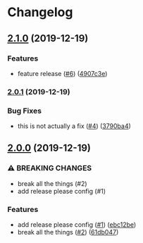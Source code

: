 # Changelog

## [2.1.0](https://www.github.com/bcoe/wombat-dressing-room-test-publications/compare/v2.0.1...v2.1.0) (2019-12-19)


### Features

* feature release ([#6](https://www.github.com/bcoe/wombat-dressing-room-test-publications/issues/6)) ([4907c3e](https://www.github.com/bcoe/wombat-dressing-room-test-publications/commit/4907c3e0a2e4bbcc5b2d1b00db00a95073a14510))

### [2.0.1](https://www.github.com/bcoe/wombat-dressing-room-test-publications/compare/v2.0.0...v2.0.1) (2019-12-19)


### Bug Fixes

* this is not actually a fix ([#4](https://www.github.com/bcoe/wombat-dressing-room-test-publications/issues/4)) ([3790ba4](https://www.github.com/bcoe/wombat-dressing-room-test-publications/commit/3790ba4d3c78d6df0c0895f906e20212fa513afc))

## [2.0.0](https://www.github.com/bcoe/wombat-dressing-room-test-publications/compare/1.0.9...v2.0.0) (2019-12-19)


### ⚠ BREAKING CHANGES

* break all the things (#2)
* add release please config (#1)

### Features

* add release please config ([#1](https://www.github.com/bcoe/wombat-dressing-room-test-publications/issues/1)) ([ebc12be](https://www.github.com/bcoe/wombat-dressing-room-test-publications/commit/ebc12bebe473e6ab2acfa586bcbc3c0b46a7cc5d))
* break all the things ([#2](https://www.github.com/bcoe/wombat-dressing-room-test-publications/issues/2)) ([61db047](https://www.github.com/bcoe/wombat-dressing-room-test-publications/commit/61db04706d0ba03fee07195ff44c6a94591f88ee))
